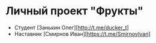 # Личный проект "Фрукты"

* Студент [Занькин Олег][http://t.me/ducker_t]
* Наставник [Смирнов Иван][https://t.me/SmirnovIvan]
